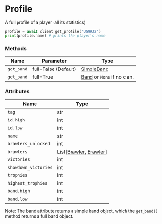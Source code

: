 # Profile
A full profile of a player (all its statistics)
```py
profile = await client.get_profile('UG99J2')
print(profile.name) # prints the player's name
```

### Methods
| Name | Parameter | Type |
|------|-----------|------|
| `get_band` | full=False (Default) | [SimpleBand](https://github.com/SharpBit/abrawlpy/blob/master/docs/band.md#simpleband)
| `get_band` | full=True | [Band](https://github.com/SharpBit/abrawlpy/blob/master/docs/band.md) or `None` if no clan. |

### Attributes

| Name | Type |
|------|------|
| `tag` | str |
| `id.high` | int |
| `id.low` | int |
| `name` | str |
| `brawlers_unlocked` | int |
| `brawlers` | List\[[Brawler](https://github.com/SharpBit/abrawlpy/blob/master/docs/brawler.md), [Brawler](https://github.com/SharpBit/abrawlpy/blob/master/docs/brawler.md)\] |
| `victories` | int |
| `showdown_victories` | int |
| `trophies` | int |
| `highest_trophies` | int |
| `band.high` | int |
| `band.low` | int |

Note: The band attribute returns a simple band object, which the `get_band()` method returns a full band object.
